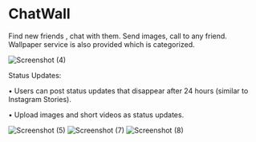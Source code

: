 # ChatWall
Find new friends , chat with them. Send images, call to any friend. Wallpaper service is also provided which is categorized.


![Screenshot (4)](https://github.com/delvadiaom/ChatWall/assets/102248079/b841c541-5281-4cfd-a256-f4c9e8297263)

Status Updates:
   
• Users can post status updates that disappear after 24 hours (similar to Instagram Stories).

• Upload images and short videos as status updates.

![Screenshot (5)](https://github.com/delvadiaom/ChatWall/assets/102248079/b25786ec-fde2-4f86-ad6a-72451464bbe8)
![Screenshot (7)](https://github.com/delvadiaom/ChatWall/assets/102248079/d1ddc5bc-317d-4af1-9d5a-f5ab9851c020)
![Screenshot (8)](https://github.com/delvadiaom/ChatWall/assets/102248079/14512982-b468-43c1-91d0-d523edf8856d)



